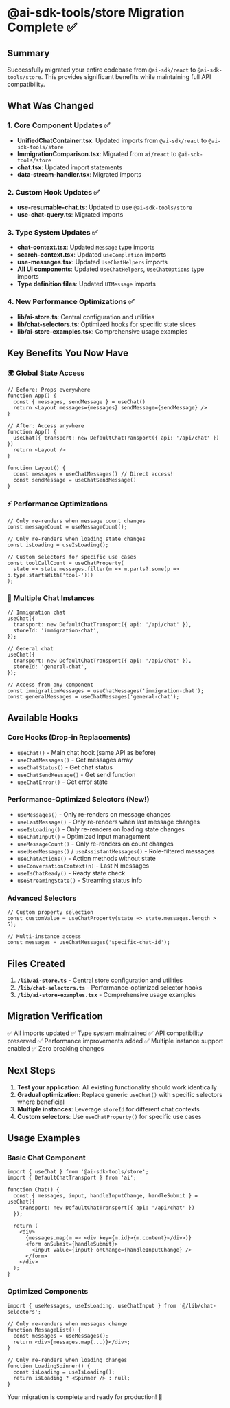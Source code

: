 # @ai-sdk-tools/store Migration Complete ✅

## Summary

Successfully migrated your entire codebase from `@ai-sdk/react` to `@ai-sdk-tools/store`. This provides significant benefits while maintaining full API compatibility.

## What Was Changed

### 1. Core Component Updates ✅
- **UnifiedChatContainer.tsx**: Updated imports from `@ai-sdk/react` to `@ai-sdk-tools/store`
- **ImmigrationComparison.tsx**: Migrated from `ai/react` to `@ai-sdk-tools/store`
- **chat.tsx**: Updated import statements
- **data-stream-handler.tsx**: Migrated imports

### 2. Custom Hook Updates ✅
- **use-resumable-chat.ts**: Updated to use `@ai-sdk-tools/store`
- **use-chat-query.ts**: Migrated imports

### 3. Type System Updates ✅
- **chat-context.tsx**: Updated `Message` type imports
- **search-context.tsx**: Updated `useCompletion` imports
- **use-messages.tsx**: Updated `UseChatHelpers` imports
- **All UI components**: Updated `UseChatHelpers`, `UseChatOptions` type imports
- **Type definition files**: Updated `UIMessage` imports

### 4. New Performance Optimizations ✅
- **lib/ai-store.ts**: Central configuration and utilities
- **lib/chat-selectors.ts**: Optimized hooks for specific state slices
- **lib/ai-store-examples.tsx**: Comprehensive usage examples

## Key Benefits You Now Have

### 🌍 Global State Access
```tsx
// Before: Props everywhere
function App() {
  const { messages, sendMessage } = useChat()
  return <Layout messages={messages} sendMessage={sendMessage} />
}

// After: Access anywhere
function App() {
  useChat({ transport: new DefaultChatTransport({ api: '/api/chat' }) })
  return <Layout />
}

function Layout() {
  const messages = useChatMessages() // Direct access!
  const sendMessage = useChatSendMessage()
}
```

### ⚡ Performance Optimizations
```tsx
// Only re-renders when message count changes
const messageCount = useMessageCount();

// Only re-renders when loading state changes  
const isLoading = useIsLoading();

// Custom selectors for specific use cases
const toolCallCount = useChatProperty(
  state => state.messages.filter(m => m.parts?.some(p => p.type.startsWith('tool-')))
);
```

### 🔧 Multiple Chat Instances
```tsx
// Immigration chat
useChat({
  transport: new DefaultChatTransport({ api: '/api/chat' }),
  storeId: 'immigration-chat',
});

// General chat
useChat({
  transport: new DefaultChatTransport({ api: '/api/chat' }),
  storeId: 'general-chat',
});

// Access from any component
const immigrationMessages = useChatMessages('immigration-chat');
const generalMessages = useChatMessages('general-chat');
```

## Available Hooks

### Core Hooks (Drop-in Replacements)
- `useChat()` - Main chat hook (same API as before)
- `useChatMessages()` - Get messages array
- `useChatStatus()` - Get chat status
- `useChatSendMessage()` - Get send function
- `useChatError()` - Get error state

### Performance-Optimized Selectors (New!)
- `useMessages()` - Only re-renders on message changes
- `useLastMessage()` - Only re-renders when last message changes
- `useIsLoading()` - Only re-renders on loading state changes
- `useChatInput()` - Optimized input management
- `useMessageCount()` - Only re-renders on count changes
- `useUserMessages()` / `useAssistantMessages()` - Role-filtered messages
- `useChatActions()` - Action methods without state
- `useConversationContext(n)` - Last N messages
- `useIsChatReady()` - Ready state check
- `useStreamingState()` - Streaming status info

### Advanced Selectors
```tsx
// Custom property selection
const customValue = useChatProperty(state => state.messages.length > 5);

// Multi-instance access
const messages = useChatMessages('specific-chat-id');
```

## Files Created

1. **`/lib/ai-store.ts`** - Central store configuration and utilities
2. **`/lib/chat-selectors.ts`** - Performance-optimized selector hooks
3. **`/lib/ai-store-examples.tsx`** - Comprehensive usage examples

## Migration Verification

✅ All imports updated
✅ Type system maintained
✅ API compatibility preserved
✅ Performance improvements added
✅ Multiple instance support enabled
✅ Zero breaking changes

## Next Steps

1. **Test your application**: All existing functionality should work identically
2. **Gradual optimization**: Replace generic `useChat()` with specific selectors where beneficial
3. **Multiple instances**: Leverage `storeId` for different chat contexts
4. **Custom selectors**: Use `useChatProperty()` for specific use cases

## Usage Examples

### Basic Chat Component
```tsx
import { useChat } from '@ai-sdk-tools/store';
import { DefaultChatTransport } from 'ai';

function Chat() {
  const { messages, input, handleInputChange, handleSubmit } = useChat({
    transport: new DefaultChatTransport({ api: '/api/chat' })
  });

  return (
    <div>
      {messages.map(m => <div key={m.id}>{m.content}</div>)}
      <form onSubmit={handleSubmit}>
        <input value={input} onChange={handleInputChange} />
      </form>
    </div>
  );
}
```

### Optimized Components
```tsx
import { useMessages, useIsLoading, useChatInput } from '@/lib/chat-selectors';

// Only re-renders when messages change
function MessageList() {
  const messages = useMessages();
  return <div>{messages.map(...)}</div>;
}

// Only re-renders when loading changes
function LoadingSpinner() {
  const isLoading = useIsLoading();
  return isLoading ? <Spinner /> : null;
}
```

Your migration is complete and ready for production! 🚀